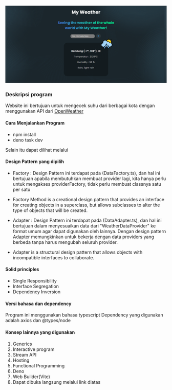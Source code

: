 ![Screenshot](Screenshot.png)

### Deskripsi program

Website ini bertujuan untuk mengecek suhu dari berbagai kota dengan menggunakan API dari [OpenWeather](openweathermap.org)

#### Cara Menjalankan Program

- npm install
- deno task dev

Selain itu dapat dilihat melalui

#### Design Pattern yang dipilih

- Factory : Design Pattern ini terdapat pada (DataFactory.ts), dan hal ini bertujuan apabila membutuhkan membuat provider lagi, kita hanya perlu untuk mengakses providerFactory, tidak perlu membuat classnya satu per satu
- Factory Method is a creational design pattern that provides an interface for creating objects in a superclass, but allows subclasses to alter the type of objects that will be created.

- Adapter : Design Pattern ini terdapat pada (DataAdapter.ts), dan hal ini bertujuan dalam menyesuaikan data dari "WeatherDataProvider" ke format umum agar dapat digunakan oleh lainnya. Dengan design pattern Adapter memungkinkan untuk bekerja dengan data providers yang berbeda tanpa harus mengubah seluruh provider.
- Adapter is a structural design pattern that allows objects with incompatible interfaces to collaborate.

#### Solid principles

- Single Responsibility
- Interface Segregation
- Dependency Inversion

#### Versi bahasa dan dependency

Program ini menggunakan bahasa typescript
Dependency yang digunakan adalah axios dan @types/node

#### Konsep lainnya yang digunakan

1. Generics
2. Interactive program
3. Stream API
4. Hosting
5. Functional Programming
6. Deno
7. Web Builder(Vite)
8. Dapat dibuka langsung melalui link diatas
